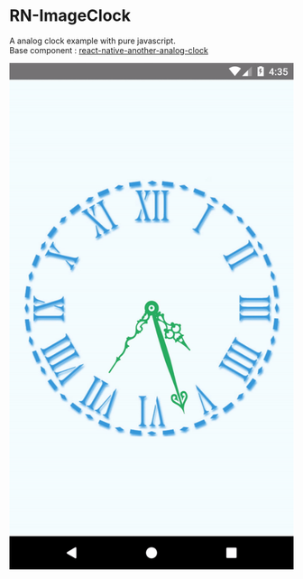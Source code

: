 # RN-ImageClock
A analog clock example with pure javascript.
<br>
Base component : <a href="https://www.npmjs.com/package/react-native-another-analog-clock">react-native-another-analog-clock</a>

 <img src="demo/demo.gif" width=540 >

